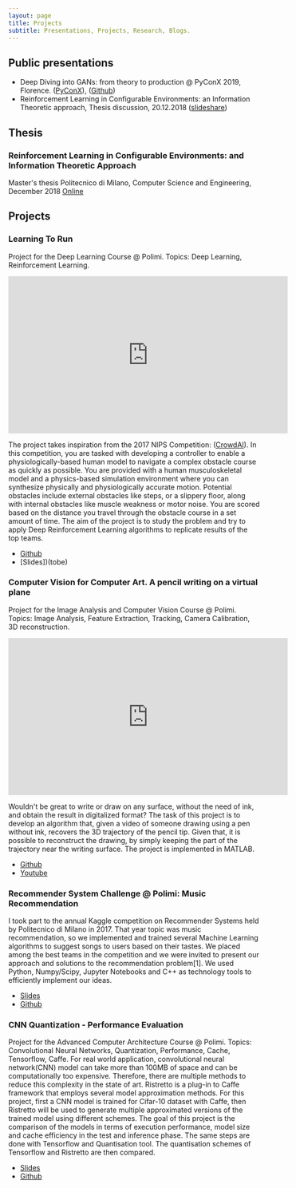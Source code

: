 ```yaml
---
layout: page
title: Projects
subtitle: Presentations, Projects, Research, Blogs.
---
```



## Public presentations

* Deep Diving into GANs: from theory to production @ PyConX 2019, Florence. ([PyConX](https://www.pycon.it/conference/talks/deep-diving-into-gans-form-theory-to-production)), ([Github](https://github.com/zurutech/gans-from-theory-to-production))
* Reinforcement Learning in Configurable Environments: an Information Theoretic approach, Thesis discussion, 20.12.2018 ([slideshare](https://www.slideshare.net/EmanueleGhelfi/reinforcement-learning-in-configurable-environments))

## Thesis

### Reinforcement Learning in Configurable Environments: and Information Theoretic Approach
Master's thesis
Politecnico di Milano, Computer Science and Engineering, December 2018
[Online](https://www.politesi.polimi.it/handle/10589/144736)

## Projects

### Learning To Run
Project for the Deep Learning Course @ Polimi.
Topics: Deep Learning, Reinforcement Learning.
<iframe width="560" height="315" src="https://www.youtube.com/embed/HVOrhxypOGg" frameborder="0" allow="accelerometer; autoplay; encrypted-media; gyroscope; picture-in-picture" allowfullscreen></iframe>

The project takes inspiration from the 2017 NIPS Competition: ([CrowdAI](https://www.crowdai.org/challenges/nips-2017-learning-to-run)).
In this competition, you are tasked with developing a controller to enable a physiologically-based human model to navigate a complex obstacle course as quickly as possible. You are provided with a human musculoskeletal model and a physics-based simulation environment where you can synthesize physically and physiologically accurate motion. Potential obstacles include external obstacles like steps, or a slippery floor, along with internal obstacles like muscle weakness or motor noise. You are scored based on the distance you travel through the obstacle course in a set amount of time.
The aim of the project is to study the problem and try to apply Deep Reinforcement Learning algorithms to replicate results of the top teams.

- [Github](https://github.com/MultiBeerBandits/learning-to-run)
- [Slides])(tobe)

### Computer Vision for Computer Art. A pencil writing on a virtual plane
Project for the Image Analysis and Computer Vision Course @ Polimi.
Topics: Image Analysis, Feature Extraction, Tracking, Camera Calibration, 3D reconstruction.

<iframe width="560" height="315" src="https://www.youtube.com/embed/U7XAzXeBx-U" frameborder="0" allow="accelerometer; autoplay; encrypted-media; gyroscope; picture-in-picture" allowfullscreen></iframe>

Wouldn't be great to write or draw on any surface, without the need of ink, and obtain the result in digitalized format? The task of this project is to develop an algorithm that, given a video of someone drawing using a pen without ink, recovers the 3D trajectory of the pencil tip.
Given that, it is possible to reconstruct the drawing, by simply keeping the part of the trajectory near the writing surface. 
The project is implemented in MATLAB.

- [Github](https://github.com/EmilianoGagliardiEmanueleGhelfi/inkless-painting)
- [Youtube](https://www.youtube.com/watch?v=U7XAzXeBx-U)

### Recommender System Challenge @ Polimi: Music Recommendation
I took part to the annual Kaggle competition on Recommender Systems held by Politecnico di Milano in 2017. That year topic was music recommendation, so we implemented and trained several Machine Learning algorithms to suggest songs to users based on their tastes.
We placed among the best teams in the competition and we were invited to present our approach and solutions to the recommendation problem[1].
We used Python, Numpy/Scipy, Jupyter Notebooks and C++ as technology tools to efficiently implement our ideas.

- [Slides](https://www.slideshare.net/EmanueleGhelfi/recommender-system-challenge)
- [Github](https://github.com/MultiBeerBandits/recsys\_challenge\_2017)

### CNN Quantization - Performance Evaluation
Project for the Advanced Computer Architecture Course @ Polimi.
Topics: Convolutional Neural Networks, Quantization, Performance, Cache, Tensorflow, Caffe. 
For real world application, convolutional neural network(CNN) model can take more than 100MB of space and can be computationally too expensive. Therefore, there are multiple methods to reduce this complexity in the state of art. Ristretto is a plug-in to Caffe framework that employs several model approximation methods. For this project, first a CNN model is trained for Cifar-10 dataset with Caffe, then Ristretto will be used to generate multiple approximated versions of the trained model using different schemes. The goal of this project is the comparison of the models in terms of execution performance, model size and cache efficiency in the test and inference phase. The same steps are done with Tensorflow and Quantisation tool. The quantisation schemes of Tensorflow and Ristretto are then compared.

- [Slides](https://www.slideshare.net/EmanueleGhelfi/cnn-quantization)
- [Github](https://github.com/EmilianoGagliardiEmanueleGhelfi/CNN-compression-performance)
